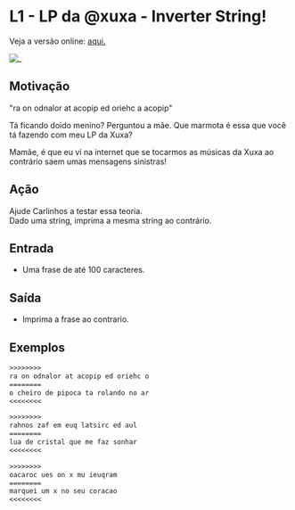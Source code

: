 # L1 - LP da @xuxa - Inverter String!

Veja a versão online: [aqui.](https://github.com/qxcodefup/arcade/blob/master/base/xuxa/Readme.md)

![_](https://raw.githubusercontent.com/qxcodefup/arcade/master/base/xuxa/cover.jpg)

## Motivação

"ra on odnalor at acopip ed oriehc a acopip"

Tá ficando doido menino? Perguntou a mãe. Que marmota é essa que você tá fazendo com meu LP da Xuxa?

Mamãe, é que eu ví na internet que se tocarmos as músicas da Xuxa ao contrário saem umas mensagens sinistras!

## Ação

Ajude Carlinhos a testar essa teoria.  
Dado uma string, imprima a mesma string ao contrário.

## Entrada

* Uma frase de até 100 caracteres.

## Saída

* Imprima a frase ao contrario.

## Exemplos

``` txt
>>>>>>>>
ra on odnalor at acopip ed oriehc o
========
o cheiro de pipoca ta rolando no ar
<<<<<<<<

>>>>>>>>
rahnos zaf em euq latsirc ed aul
========
lua de cristal que me faz sonhar
<<<<<<<<

>>>>>>>>
oacaroc ues on x mu ieuqram
========
marquei um x no seu coracao
<<<<<<<<
```
